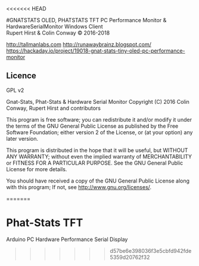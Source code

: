 <<<<<<< HEAD
 
  #GNATSTATS OLED, PHATSTATS TFT PC Performance Monitor & HardwareSerialMonitor Windows Client  
   Rupert Hirst & Colin Conway © 2016-2018

  http://tallmanlabs.com
  http://runawaybrainz.blogspot.com/  
  https://hackaday.io/project/19018-gnat-stats-tiny-oled-pc-performance-monitor

  Licence
  -------
  
  GPL v2
  
Gnat-Stats, Phat-Stats & Hardware Serial Monitor 
Copyright (C) 2016  Colin Conway, Rupert Hirst and contributors
 
This program is free software; you can redistribute it and/or
modify it under the terms of the GNU General Public License
as published by the Free Software Foundation; either version 2
of the License, or (at your option) any later version.

This program is distributed in the hope that it will be useful,
but WITHOUT ANY WARRANTY; without even the implied warranty of
MERCHANTABILITY or FITNESS FOR A PARTICULAR PURPOSE.  See the
GNU General Public License for more details.

You should have received a copy of the GNU General Public License
along with this program; If not, see <http://www.gnu.org/licenses/>.


=======
# Phat-Stats TFT
 Arduino PC Hardware Performance Serial Display
>>>>>>> d57be6e398036f3e5cbfd942fde5359d20762f32
